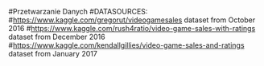 #Przetwarzanie Danych
#DATASOURCES:
#https://www.kaggle.com/gregorut/videogamesales dataset from October 2016
#https://www.kaggle.com/rush4ratio/video-game-sales-with-ratings dataset from December 2016
#https://www.kaggle.com/kendallgillies/video-game-sales-and-ratings dataset from January 2017